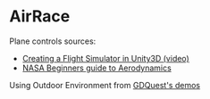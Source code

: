 # AirRace

Plane controls sources:
- [Creating a Flight Simulator in Unity3D (video)](https://www.youtube.com/watch?v=7vAHo2B1zLc&list=WL&index=2&t=13s)
- [NASA Beginners guide to Aerodynamics](https://www1.grc.nasa.gov/beginners-guide-to-aeronautics/learn-about-aerodynamics/)

Using Outdoor Environment from [GDQuest's demos](https://github.com/gdquest-demos/godot-4-new-features)
